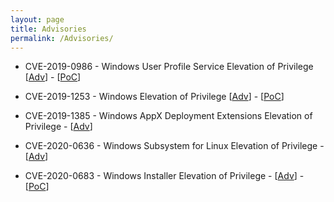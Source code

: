 ```yaml
---
layout: page
title: Advisories
permalink: /Advisories/
---
```

- CVE-2019-0986 - Windows User Profile Service Elevation of Privilege [[Adv](https://portal.msrc.microsoft.com/en-us/security-guidance/advisory/CVE-2019-0986)] - [[PoC](https://github.com/padovah4ck/CVE-2019-0986)] 


- CVE-2019-1253 - Windows Elevation of Privilege [[Adv](https://portal.msrc.microsoft.com/en-us/security-guidance/advisory/CVE-2019-1253)] - [[PoC](https://github.com/padovah4ck/CVE-2019-1253)]


- CVE-2019-1385 - Windows AppX Deployment Extensions Elevation of Privilege - [[Adv](https://portal.msrc.microsoft.com/en-us/security-guidance/advisory/CVE-2019-1385)] 


- CVE-2020-0636 - Windows Subsystem for Linux Elevation of Privilege - [[Adv](https://portal.msrc.microsoft.com/en-us/security-guidance/advisory/CVE-2020-0636)]


- CVE-2020-0683 - Windows Installer Elevation of Privilege - [[Adv](https://portal.msrc.microsoft.com/en-us/security-guidance/advisory/CVE-2020-0683)] - [[PoC](https://github.com/padovah4ck/CVE-2020-0683)]
